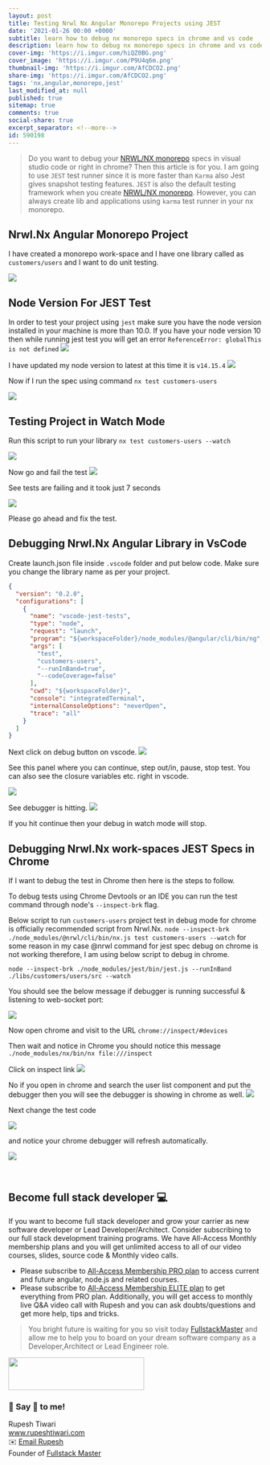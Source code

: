 ```yaml
---
layout: post
title: Testing Nrwl Nx Angular Monorepo Projects using JEST
date: '2021-01-26 00:00 +0000'
subtitle: learn how to debug nx monorepo specs in chrome and vs code
description: learn how to debug nx monorepo specs in chrome and vs code
cover-img: 'https://i.imgur.com/hiQZ0BG.png'
cover_image: 'https://i.imgur.com/P9U4q6m.png'
thumbnail-img: 'https://i.imgur.com/AfCDCO2.png'
share-img: 'https://i.imgur.com/AfCDCO2.png'
tags: 'nx,angular,monorepo,jest'
last_modified_at: null
published: true
sitemap: true
comments: true
social-share: true
excerpt_separator: <!--more-->
id: 590198
---
```



> Do you want to debug your [NRWL/NX monorepo](https://nx.dev/) specs in visual studio code or right in chrome? Then this article is for you. I am going to use `JEST` test runner since it is more faster than `Karma` also Jest gives snapshot testing features. `JEST` is also the default testing framework when you create [NRWL/NX monorepo](https://nx.dev/). However, you can always create lib and applications using `karma` test runner in your nx monorepo. 

## Nrwl.Nx Angular Monorepo Project
I have created a monorepo work-space and I have one library called as `customers/users` and I want to do unit testing.

![](https://i.imgur.com/J04LNHO.png)

## Node Version For JEST Test
In order to test your project using `jest` make sure you have the node version installed in your machine is more than 10.0. If you have your node version 10 then while running jest test you will get an error `ReferenceError: globalThis is not defined`
![](https://i.imgur.com/0HBpljW.png)

I have updated my node version to latest at this time it is `v14.15.4` 
![](https://i.imgur.com/RQ7M9ID.png)

Now if I run the spec using command `nx test customers-users`

![](https://i.imgur.com/B3YXZO1.png)



## Testing Project in Watch Mode
Run this script to run your library `nx test customers-users --watch` 

![](https://i.imgur.com/AzXpuyi.png)

Now go and fail the test
![](https://i.imgur.com/xG9Yedk.png)


See tests are failing and it took just 7 seconds

![](https://i.imgur.com/2m4yyvX.png)

Please go ahead and fix the test. 

## Debugging Nrwl.Nx Angular Library in VsCode

Create launch.json file inside `.vscode` folder and put below code.
Make sure you change the library name as per your project.

```json
{
  "version": "0.2.0",
  "configurations": [
    {
      "name": "vscode-jest-tests",
      "type": "node",
      "request": "launch",
      "program": "${workspaceFolder}/node_modules/@angular/cli/bin/ng",
      "args": [
        "test",
        "customers-users",
        "--runInBand=true",
        "--codeCoverage=false"
      ],
      "cwd": "${workspaceFolder}",
      "console": "integratedTerminal",
      "internalConsoleOptions": "neverOpen",
      "trace": "all"
    }
  ]
}
```
Next click on debug button on vscode. 
![](https://i.imgur.com/1ynnvVj.png)

See this panel where you can continue, step out/in, pause, stop test.
You can also see the closure variables etc. right in vscode. 

![](https://i.imgur.com/JuO7vhw.png)

See debugger is hitting. 
![](https://i.imgur.com/rRsdRqO.png)

If you hit continue then your debug in watch mode will stop.


## Debugging Nrwl.Nx work-spaces JEST Specs in Chrome

If I want to debug the test in Chrome then here is the steps to follow.

To debug tests using Chrome Devtools or an IDE you can run the test command through node's `--inspect-brk` flag.

Below script to run `customers-users` project test in debug mode for chrome is officially recommended script from Nrwl.Nx.
`node --inspect-brk ./node_modules/@nrwl/cli/bin/nx.js test customers-users --watch` for some reason in my case @nrwl command for jest spec debug on chrome is not working therefore, I am using below script to debug in chrome. 

`node --inspect-brk ./node_modules/jest/bin/jest.js --runInBand ./libs/customers/users/src --watch`

You should see the below message if debugger is running successful & listening to web-socket port:

![](https://i.imgur.com/EQUF4jf.png)

Now open chrome and visit to the URL `chrome://inspect/#devices`

Then wait and notice in Chrome you should notice this message `./node_modules/nx/bin/nx file:///inspect`

Click on inspect link 
![](https://i.imgur.com/ahaKWeQ.png)

No if you open in chrome and search the user list component and put the debugger then you will see the debugger is showing in chrome as well. 
![](https://i.imgur.com/Tbx52XW.png)

Next change the test code 

![](https://i.imgur.com/QIvpKjf.png)

and notice your chrome debugger will refresh automatically.

![](https://i.imgur.com/rx7bxrY.png)


<br/>

## Become full stack developer 💻

If you want to become full stack developer and grow your carrier as new software developer or Lead Developer/Architect. Consider subscribing to our full stack development training programs. We have All-Access Monthly membership plans and you will get unlimited access to all of our video courses, slides, source code & Monthly video calls.

- Please subscribe to [All-Access Membership PRO plan](https://www.fullstackmaster.net/pro) to access current and future angular, node.js and related courses.
- Please subscribe to [All-Access Membership ELITE plan](https://www.fullstackmaster.net/elite) to get everything from PRO plan. Additionally, you will get access to monthly live Q&A video call with Rupesh and you can ask doubts/questions and get more help, tips and tricks.

> You bright future is waiting for you so visit today [FullstackMaster](www.fullstackmaster.net) and allow me to help you to board on your dream software company as a Developer,Architect or Lead Engineer role.
<a href="https://www.fullstackmaster.net">
    <img height="65" src="https://i.imgur.com/9OCLciM.png" width="270">
</a>
 

<br/>

### 💖 Say 👋 to me! 

<div> 
Rupesh Tiwari </div><div>
<a href="https://www.rupeshtiwari.com"> www.rupeshtiwari.com</a> </div><div>
✉️ <a href="mailto:fullstackmaster1@gmail.com?subject=Hi"> Email Rupesh</a> </div><div>
Founder of <a href="https://www.fullstackmaster.net"> Fullstack Master</a></div><div>
</div>



